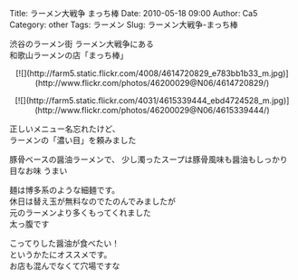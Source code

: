 Title: ラーメン大戦争 まっち棒
Date: 2010-05-18 09:00
Author: Ca5
Category: other
Tags: ラーメン
Slug: ラーメン大戦争-まっち棒

渋谷のラーメン街 ラーメン大戦争にある  
和歌山ラーメンの店「まっち棒」

<p>
<center>
[![](http://farm5.static.flickr.com/4008/4614720829_e783bb1b33_m.jpg)](http://www.flickr.com/photos/46200029@N06/4614720829/)

</center>
</p>
<p>
<center>
[![](http://farm5.static.flickr.com/4031/4615339444_ebd4724528_m.jpg)](http://www.flickr.com/photos/46200029@N06/4615339444/)

</center>
  
正しいメニュー名忘れたけど、  
ラーメンの「濃い目」を頼みました

</p>
豚骨ベースの醤油ラーメンで、  
少し濁ったスープは豚骨風味も醤油もしっかり目なお味  
うまい

麺は博多系のような細麺です。  
休日は替え玉が無料なのでたのんでみましたが  
元のラーメンより多くもってくれました  
太っ腹です

こってりした醤油が食べたい！  
というかたにオススメです。  
お店も混んでなくて穴場ですな

